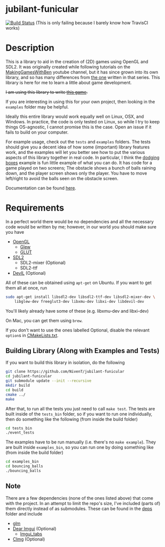 # jubilant-funicular
[![Build Status](https://travis-ci.org/NivenT/jubilant-funicular.svg?branch=master)](https://travis-ci.org/NivenT/jubilant-funicular) (This is only failing because I barely know how TravisCI works)
# Description
This is a library to aid in the creation of (2D) games using OpenGL and SDL2. It was originally created while following tutorials on the [MakingGamesWithBen](https://www.youtube.com/channel/UCL5m1_llmeiAdZMo_ZanIvg) youtube channel, but it has since grown into its own library, and so has many differences from [the one](https://github.com/Barnold1953/GraphicsTutorials) written in that series. This library is here for me to learn a little about game development.

~~I am using this library to write [this game](https://github.com/NivenT/Planet).~~



If you are interesting in using this for your own project, then looking in the `examples` folder may be helpful.

Ideally this entire library would work equally well on Linux, OSX, and Windows. In practice, the code is only tested on Linux, so while I try to keep things OS-agnostic, I cannot promise this is the case. Open an issue if it fails to build on your computer.

For example usage, check out the `tests` and `examples` folders. The tests should give you a decent idea of how some (important) library features work, and the examples will let you better see how to put the various aspects of this library together in real code. In particular, I think the [dodging boxes](https://github.com/NivenT/jubilant-funicular/tree/master/examples/dodging_boxes) example is fun little example of what you can do. It has code for a game played on two screens; The obstacle shows a bunch of balls raining down, and the player screen shows only the player. You have to move left/right to avoid the balls seen on the obstacle screen.

Documentation can be found [here](https://nivent.github.io/jubilant-funicular/html/index.html).

# Requirements
In a perfect world there would be no dependencies and all the necessary code would be written by me; however, in our world you should make sure you have

* [OpenGL](https://www.opengl.org/)
  * [Glew](http://glew.sourceforge.net/)
  * [GLUT](http://freeglut.sourceforge.net/)
* [SDL2](https://www.libsdl.org/download-2.0.php)
  * SDL2-mixer (Optional)
  * SDL2-ttf
* [DevIL](http://openil.sourceforge.net/) (Optional)

All of these can be obtained using `apt-get` on Ubuntu. If you want to get them all at once, run

```bash
sudo apt-get install libsdl2-dev libsdl2-ttf-dev libsdl2-mixer-dev \
    libglew-dev freeglut3-dev libxmu-dev libxi-dev libdevil-dev
```
You'll likely already have some of these (e.g. libxmu-dev and libxi-dev)

On Mac, you can get them using `brew`.

If you don't want to use the ones labelled Optional, disable the relevant `option`s in [CMakeLists.txt](https://github.com/NivenT/jubilant-funicular/blob/master/CMakeLists.txt#L45). 

## Building Library (Along with Examples and Tests)
If you want to build this library in isolation, do the following
```bash
git clone https://github.com/NivenT/jubilant-funicular
cd jubilant-funicular
git submodule update --init --recursive
mkdir build
cd build
cmake ../
make
```

After that, to run all the tests you just need to call `make test`. The tests are built inside of the `tests_bin` folder, so if you want to run one individually, then do something like the following (from inside the build folder)
```bash
cd tests_bin
./event_tests
```

The examples have to be run manually (i.e. there's no `make example`). They are built inside `examples_bin`, so you can run one by doing something like (from inside the build folder)
```bash
cd examples_bin
cd bouncing_balls
./bouncing_balls
```

## Note
There are a few dependencies (none of the ones listed above) that come with the project. In an attempt to limit the repo's size, I've included (parts of) them directly instead of as submodules. These can be found in the [deps](https://github.com/NivenT/jubilant-funicular/tree/master/deps) folder and include

* [glm](https://glm.g-truc.net/0.9.8/index.html)
* [Dear Imgui](https://github.com/ocornut/imgui) (Optional)
    * [Imgui_tabs](https://github.com/ebachard/imgui_tabs)
* [CImg](https://github.com/dtschump/CImg) (Optional)
